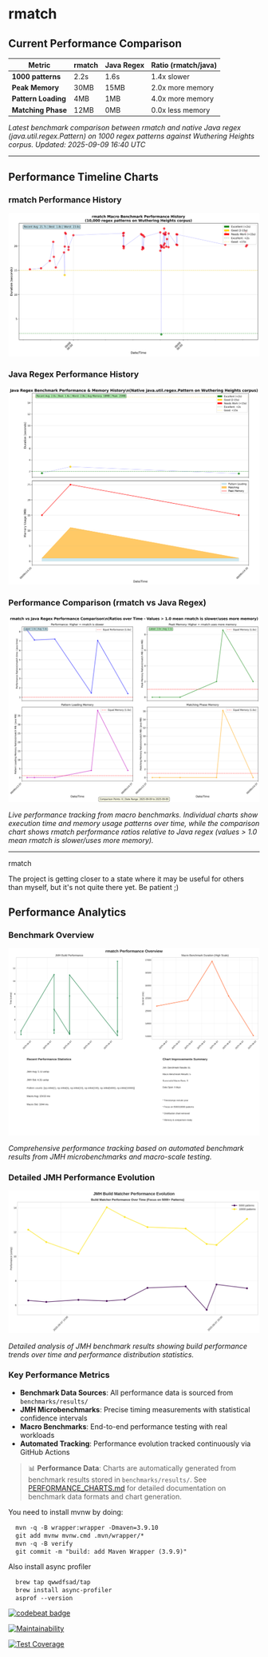 rmatch
======

## Current Performance Comparison

| Metric | rmatch | Java Regex | Ratio (rmatch/java) |
|--------|--------|------------|---------------------|
| **1000 patterns** | 2.2s | 1.6s | 1.4x slower |
| **Peak Memory** | 30MB | 15MB | 2.0x more memory |
| **Pattern Loading** | 4MB | 1MB | 4.0x more memory |
| **Matching Phase** | 12MB | 0MB | 0.0x less memory |

*Latest benchmark comparison between rmatch and native Java regex (java.util.regex.Pattern) on 1000 regex patterns against Wuthering Heights corpus. Updated: 2025-09-09 16:40 UTC*

---

## Performance Timeline Charts

### rmatch Performance History
![rmatch Benchmark Performance](performance_timeline.png)

### Java Regex Performance History  
![Java Regex Benchmark Performance](java_performance_timeline.png)

### Performance Comparison (rmatch vs Java Regex)
![Performance Comparison](performance_comparison.png)

*Live performance tracking from macro benchmarks. Individual charts show execution time and memory usage patterns over time, while the comparison chart shows rmatch performance ratios relative to Java regex (values > 1.0 mean rmatch is slower/uses more memory).*

---

rmatch

The project is getting closer to a state where it may be useful for others
than myself, but it's not quite there yet.  Be patient ;)

## Performance Analytics

### Benchmark Overview

![Performance Overview](charts/performance_overview.png)

*Comprehensive performance tracking based on automated benchmark results from JMH microbenchmarks and macro-scale testing.*

### Detailed JMH Performance Evolution

![JMH Performance Evolution](charts/jmh_performance_evolution.png)

*Detailed analysis of JMH benchmark results showing build performance trends over time and performance distribution statistics.*

### Key Performance Metrics

- **Benchmark Data Sources**: All performance data is sourced from `benchmarks/results/`
- **JMH Microbenchmarks**: Precise timing measurements with statistical confidence intervals  
- **Macro Benchmarks**: End-to-end performance testing with real workloads
- **Automated Tracking**: Performance evolution tracked continuously via GitHub Actions

> 📊 **Performance Data**: Charts are automatically generated from benchmark results stored in `benchmarks/results/`. 
> See [PERFORMANCE_CHARTS.md](PERFORMANCE_CHARTS.md) for detailed documentation on benchmark data formats and chart generation.

You need to install mvnw by doing:

      mvn -q -B wrapper:wrapper -Dmaven=3.9.10
      git add mvnw mvnw.cmd .mvn/wrapper/*
      mvn -q -B verify
      git commit -m "build: add Maven Wrapper (3.9.9)"


Also install async profiler

      brew tap qwwdfsad/tap
      brew install async-profiler
      asprof --version


[![codebeat badge](https://codebeat.co/badges/0a25fe03-4371-4c5f-a125-ab524f477898)](https://codebeat.co/projects/github-com-la3lma-rmatch-master)

[![Maintainability](https://api.codeclimate.com/v1/badges/ecfba15253e7095438fb/maintainability)](https://codeclimate.com/repos/64a2ba4d1c8c821c92003b52/maintainability)

[![Test Coverage](https://api.codeclimate.com/v1/badges/ecfba15253e7095438fb/test_coverage)](https://codeclimate.com/repos/64a2ba4d1c8c821c92003b52/test_coverage)

